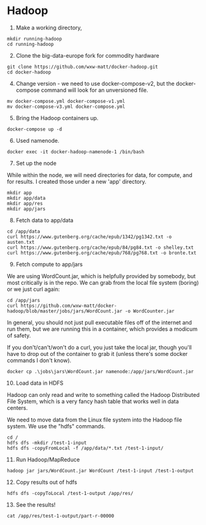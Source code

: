 # Hadoop

1. Make a working directory, 

```
mkdir running-hadoop
cd running-hadoop
```

2. Clone the big-data-europe fork for commodity hardware

```
git clone https://github.com/wxw-matt/docker-hadoop.git
cd docker-hadoop
```

4. Change version - we need to use docker-compose-v2, but the docker-compose command will look for an unversioned file.

```
mv docker-compose.yml docker-compose-v1.yml
mv docker-compose-v3.yml docker-compose.yml
```


5. Bring the Hadoop containers up.

```
docker-compose up -d
```

6. Used namenode.

```
docker exec -it docker-hadoop-namenode-1 /bin/bash
```


7. Set up the node

While within the node, we will need directories for data, for compute, and for results. I created those under a new 'app' directory.

```
mkdir app
mkdir app/data
mkdir app/res
mkdir app/jars
```

8. Fetch data to app/data

```
cd /app/data
curl https://www.gutenberg.org/cache/epub/1342/pg1342.txt -o austen.txt
curl https://www.gutenberg.org/cache/epub/84/pg84.txt -o shelley.txt
curl https://www.gutenberg.org/cache/epub/768/pg768.txt -o bronte.txt
```

9. Fetch compute to app/jars

We are using WordCount.jar, which is helpfully provided by somebody, but most critically is in the repo. We can grab from the local file system (boring) or we just curl again:

```
cd /app/jars
curl https://github.com/wxw-matt/docker-hadoop/blob/master/jobs/jars/WordCount.jar -o WordCounter.jar
```

In general, you should not just pull executable files off of the internet and run them, but we are running this in a container, which provides a modicum of safety.

If you don't/can't/won't do a curl, you just take the local jar, though you'll have to drop out of the container to grab it (unless there's some docker commands I don't know).

```
docker cp .\jobs\jars\WordCount.jar namenode:/app/jars/WordCount.jar
```

10. Load data in HDFS

Hadoop can only read and write to something called the Hadoop Distributed File System, which is a very fancy hash table that works well in data centers.

We need to move data from the Linux file system into the Hadoop file system. We use the "hdfs" commands.

```
cd /
hdfs dfs -mkdir /test-1-input
hdfs dfs -copyFromLocal -f /app/data/*.txt /test-1-input/
```

11. Run Hadoop/MapReduce

```
hadoop jar jars/WordCount.jar WordCount /test-1-input /test-1-output
```

12. Copy results out of hdfs

```
hdfs dfs -copyToLocal /test-1-output /app/res/
```

13. See the results!

```
cat /app/res/test-1-output/part-r-00000
```

